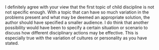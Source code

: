I definitely agree with your view that the first topic of child discipline is not not specific enough. With a topic that can have so much variation in the problems present and what may be deemed an appropriate solution, the author should have specified a smaller audience. I do think that another possibility would have been to specify a certain situation or scenario to discuss how different disciplinary actions may be effective. This is especially true with the variation of cultures or personality as you have stated.